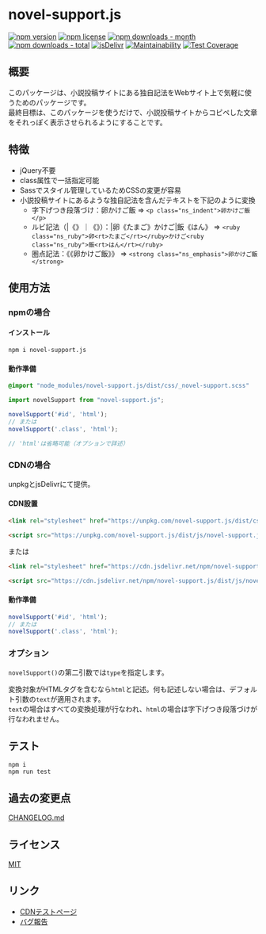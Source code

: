 # novel-support.js
<!-- badge area -->
[![npm version](https://img.shields.io/npm/v/novel-support.js.svg?style=flat-square)](https://www.npmjs.com/package/novel-support.js)
[![npm license](https://img.shields.io/npm/l/novel-support.js.svg?style=flat-square)](https://www.npmjs.com/package/novel-support.js)
[![npm downloads - month](https://img.shields.io/npm/dm/novel-support.js.svg?style=flat-square)](https://www.npmjs.com/package/novel-support.js)
[![npm downloads - total](https://img.shields.io/npm/dt/novel-support.js.svg?style=flat-square)](https://www.npmjs.com/package/novel-support.js)
[![jsDelivr](https://data.jsdelivr.com/v1/package/npm/novel-support.js/badge)](https://www.jsdelivr.com/package/npm/novel-support.js)
[![Maintainability](https://api.codeclimate.com/v1/badges/2f3d7a337ed46acbc2eb/maintainability)](https://codeclimate.com/github/windchime-yk/novel-support.js/maintainability)
[![Test Coverage](https://api.codeclimate.com/v1/badges/2f3d7a337ed46acbc2eb/test_coverage)](https://codeclimate.com/github/windchime-yk/novel-support.js/test_coverage)
<!-- /badge area -->
## 概要
このパッケージは、小説投稿サイトにある独自記法をWebサイト上で気軽に使うためのパッケージです。  
最終目標は、このパッケージを使うだけで、小説投稿サイトからコピペした文章をそれっぽく表示させられるようにすることです。

## 特徴
* jQuery不要
* class属性で一括指定可能
* Sassでスタイル管理しているためCSSの変更が容易
* 小説投稿サイトにあるような独自記法を含んだテキストを下記のように変換
  * 字下げつき段落づけ：卵かけご飯 => `<p class="ns_indent">卵かけご飯</p>`
  * ルビ記法（|《》｜《》）：|卵《たまご》かけご|飯《はん》 => `<ruby class="ns_ruby">卵<rt>たまご</rt></ruby>かけご<ruby class="ns_ruby">飯<rt>はん</rt></ruby>`
  * 圏点記法：《《卵かけご飯》》 => `<strong class="ns_emphasis">卵かけご飯</strong>`

## 使用方法
### npmの場合
#### インストール
```
npm i novel-support.js
```

#### 動作準備
``` scss
@import "node_modules/novel-support.js/dist/css/_novel-support.scss"
```
```javascript
import novelSupport from "novel-support.js";

novelSupport('#id', 'html');
// または
novelSupport('.class', 'html');

// 'html'は省略可能（オプションで詳述）
```

### CDNの場合
unpkgとjsDelivrにて提供。

#### CDN設置
``` html
<link rel="stylesheet" href="https://unpkg.com/novel-support.js/dist/css/novel-support.css">

<script src="https://unpkg.com/novel-support.js/dist/js/novel-support.js"></script>
```
または
``` html
<link rel="stylesheet" href="https://cdn.jsdelivr.net/npm/novel-support.js/dist/css/novel-support.css">

<script src="https://cdn.jsdelivr.net/npm/novel-support.js/dist/js/novel-support.js"></script>
```

#### 動作準備
```javascript
novelSupport('#id', 'html');
// または
novelSupport('.class', 'html');
```

### オプション
`novelSupport()`の第二引数では`type`を指定します。

変換対象がHTMLタグを含むなら`html`と記述。何も記述しない場合は、デフォルト引数の`text`が適用されます。  
`text`の場合はすべての変換処理が行なわれ、`html`の場合は字下げつき段落づけが行なわれません。

## テスト
```
npm i
npm run test
```

## 過去の変更点
[CHANGELOG.md](./CHANGELOG.md)

## ライセンス
[MIT](./LICENSE)

## リンク
* [CDNテストページ](https://windchime-yk.github.io/novel-support.js/)
* [バグ報告](https://github.com/windchime-yk/novel-support.js/issues)